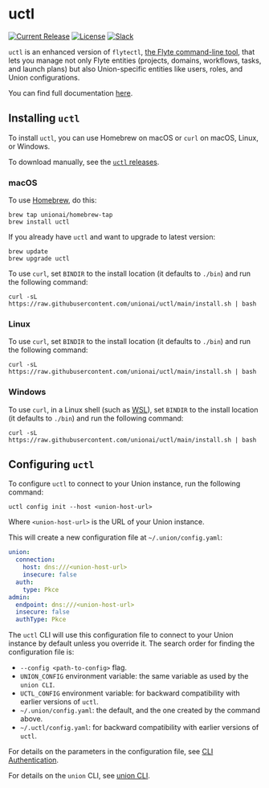 # uctl

[![Current Release](https://img.shields.io/github/release/unionai/uctl.svg)](https://github.com/unionai/uctl/releases/latest)
[![License](https://img.shields.io/badge/LICENSE-Apache2.0-ff69b4.svg)](http://www.apache.org/licenses/LICENSE-2.0.html)
[![Slack](https://img.shields.io/badge/slack-join_chat-white.svg?logo=slack&style=social)](https://slack.union.ai)

`uctl` is an enhanced version of `flytectl`, [the Flyte command-line tool](https://docs.flyte.org/en/latest/flytectl/docs_index.html),
that lets you manage not only Flyte entities (projects, domains, workflows, tasks, and launch plans)
but also Union-specific entities like users, roles, and Union configurations.

You can find full documentation [here](https://docs.union.ai/byoc/administration/uctl-cli).

## Installing `uctl`

To install `uctl`, you can use Homebrew on macOS or `curl` on macOS, Linux, or Windows.

To download manually, see the [`uctl` releases](https://github.com/unionai/uctl/releases).

### macOS

To use [Homebrew](https://brew.sh/), do this:

```shell
brew tap unionai/homebrew-tap
brew install uctl
```

If you already have `uctl` and want to upgrade to latest version:
```shell
brew update
brew upgrade uctl
```

To use `curl`, set `BINDIR` to the install location (it defaults to `./bin`) and run the following command:

```shell
curl -sL https://raw.githubusercontent.com/unionai/uctl/main/install.sh | bash
```

### Linux

To use `curl`, set `BINDIR` to the install location (it defaults to `./bin`) and run the following command:

```shell
curl -sL https://raw.githubusercontent.com/unionai/uctl/main/install.sh | bash
```

### Windows

To use `curl`, in a Linux shell (such as [WSL](https://learn.microsoft.com/en-us/windows/wsl/install)), set `BINDIR` to the install location (it defaults to `./bin`) and run the following command:

```shell
curl -sL https://raw.githubusercontent.com/unionai/uctl/main/install.sh | bash
```

## Configuring `uctl`

To configure `uctl` to connect to your Union instance, run the following command:

``` shell
uctl config init --host <union-host-url>
```

Where `<union-host-url>` is the URL of your Union instance.

This will create a new configuration file at `~/.union/config.yaml`:

```yaml
union:
  connection:
    host: dns:///<union-host-url>
    insecure: false
  auth:
    type: Pkce
admin:
  endpoint: dns:///<union-host-url>
  insecure: false
  authType: Pkce
```

The `uctl` CLI will use this configuration file to connect to your Union instance by default unless you override it.
The search order for finding the configuration file is:

* `--config <path-to-config>` flag.
* `UNION_CONFIG` environment variable: the same variable as used by the `union CLI`.
* `UCTL_CONFIG` environment variable: for backward compatibility with earlier versions of `uctl`.
* `~/.union/config.yaml`: the default, and the one created by the command above.
* `~/.uctl/config.yaml`: for backward compatibility with earlier versions of `uctl`.

For details on the parameters in the configuration file, see [CLI Authentication](https://docs.union.ai/byoc/administration/cli-authentication.html).

For details on the `union` CLI, see [union CLI](https://docs.union.ai/byoc/api/union-cli.html).
